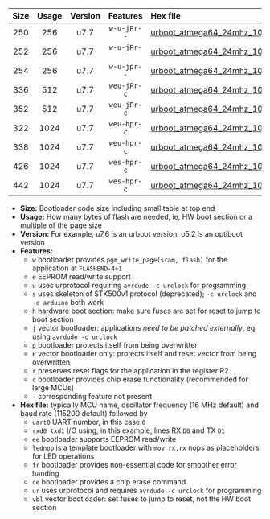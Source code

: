 |Size|Usage|Version|Features|Hex file|
|:-:|:-:|:-:|:-:|:--|
|250|256|u7.7|`w-u-jPr--`|[urboot_atmega64_24mhz_1000000bps_uart1_rxd2_txd3_lednop_ur_vbl.hex](https://raw.githubusercontent.com/stefanrueger/urboot.hex/main/mcus/atmega64/fcpu_24mhz/1000000_bps/urboot_atmega64_24mhz_1000000bps_uart1_rxd2_txd3_lednop_ur_vbl.hex)|
|252|256|u7.7|`w-u-jPr--`|[urboot_atmega64_24mhz_1000000bps_uart0_rxe0_txe1_lednop_fr_ur_vbl.hex](https://raw.githubusercontent.com/stefanrueger/urboot.hex/main/mcus/atmega64/fcpu_24mhz/1000000_bps/urboot_atmega64_24mhz_1000000bps_uart0_rxe0_txe1_lednop_fr_ur_vbl.hex)|
|254|256|u7.7|`w-u-jpr--`|[urboot_atmega64_24mhz_1000000bps_uart1_rxd2_txd3_lednop_fr_ur_vbl.hex](https://raw.githubusercontent.com/stefanrueger/urboot.hex/main/mcus/atmega64/fcpu_24mhz/1000000_bps/urboot_atmega64_24mhz_1000000bps_uart1_rxd2_txd3_lednop_fr_ur_vbl.hex)|
|336|512|u7.7|`weu-jPr-c`|[urboot_atmega64_24mhz_1000000bps_uart0_rxe0_txe1_ee_lednop_fr_ce_ur_vbl.hex](https://raw.githubusercontent.com/stefanrueger/urboot.hex/main/mcus/atmega64/fcpu_24mhz/1000000_bps/urboot_atmega64_24mhz_1000000bps_uart0_rxe0_txe1_ee_lednop_fr_ce_ur_vbl.hex)|
|352|512|u7.7|`weu-jPr-c`|[urboot_atmega64_24mhz_1000000bps_uart1_rxd2_txd3_ee_lednop_fr_ce_ur_vbl.hex](https://raw.githubusercontent.com/stefanrueger/urboot.hex/main/mcus/atmega64/fcpu_24mhz/1000000_bps/urboot_atmega64_24mhz_1000000bps_uart1_rxd2_txd3_ee_lednop_fr_ce_ur_vbl.hex)|
|322|1024|u7.7|`weu-hpr-c`|[urboot_atmega64_24mhz_1000000bps_uart0_rxe0_txe1_ee_lednop_fr_ce_ur.hex](https://raw.githubusercontent.com/stefanrueger/urboot.hex/main/mcus/atmega64/fcpu_24mhz/1000000_bps/urboot_atmega64_24mhz_1000000bps_uart0_rxe0_txe1_ee_lednop_fr_ce_ur.hex)|
|338|1024|u7.7|`weu-hpr-c`|[urboot_atmega64_24mhz_1000000bps_uart1_rxd2_txd3_ee_lednop_fr_ce_ur.hex](https://raw.githubusercontent.com/stefanrueger/urboot.hex/main/mcus/atmega64/fcpu_24mhz/1000000_bps/urboot_atmega64_24mhz_1000000bps_uart1_rxd2_txd3_ee_lednop_fr_ce_ur.hex)|
|426|1024|u7.7|`wes-hpr-c`|[urboot_atmega64_24mhz_1000000bps_uart0_rxe0_txe1_ee_lednop_fr_ce.hex](https://raw.githubusercontent.com/stefanrueger/urboot.hex/main/mcus/atmega64/fcpu_24mhz/1000000_bps/urboot_atmega64_24mhz_1000000bps_uart0_rxe0_txe1_ee_lednop_fr_ce.hex)|
|442|1024|u7.7|`wes-hpr-c`|[urboot_atmega64_24mhz_1000000bps_uart1_rxd2_txd3_ee_lednop_fr_ce.hex](https://raw.githubusercontent.com/stefanrueger/urboot.hex/main/mcus/atmega64/fcpu_24mhz/1000000_bps/urboot_atmega64_24mhz_1000000bps_uart1_rxd2_txd3_ee_lednop_fr_ce.hex)|

- **Size:** Bootloader code size including small table at top end
- **Usage:** How many bytes of flash are needed, ie, HW boot section or a multiple of the page size
- **Version:** For example, u7.6 is an urboot version, o5.2 is an optiboot version
- **Features:**
  + `w` bootloader provides `pgm_write_page(sram, flash)` for the application at `FLASHEND-4+1`
  + `e` EEPROM read/write support
  + `u` uses urprotocol requiring `avrdude -c urclock` for programming
  + `s` uses skeleton of STK500v1 protocol (deprecated); `-c urclock` and `-c arduino` both work
  + `h` hardware boot section: make sure fuses are set for reset to jump to boot section
  + `j` vector bootloader: applications *need to be patched externally*, eg, using `avrdude -c urclock`
  + `p` bootloader protects itself from being overwritten
  + `P` vector bootloader only: protects itself and reset vector from being overwritten
  + `r` preserves reset flags for the application in the register R2
  + `c` bootloader provides chip erase functionality (recommended for large MCUs)
  + `-` corresponding feature not present
- **Hex file:** typically MCU name, oscillator frequency (16 MHz default) and baud rate (115200 default) followed by
  + `uart0` UART number, in this case `0`
  + `rxd0 txd1` I/O using, in this example, lines RX `D0` and TX `D1`
  + `ee` bootloader supports EEPROM read/write
  + `lednop` is a template bootloader with `mov rx,rx` nops as placeholders for LED operations
  + `fr` bootloader provides non-essential code for smoother error handing
  + `ce` bootloader provides a chip erase command
  + `ur` uses urprotocol and requires `avrdude -c urclock` for programming
  + `vbl` vector bootloader: set fuses to jump to reset, not the HW boot section
